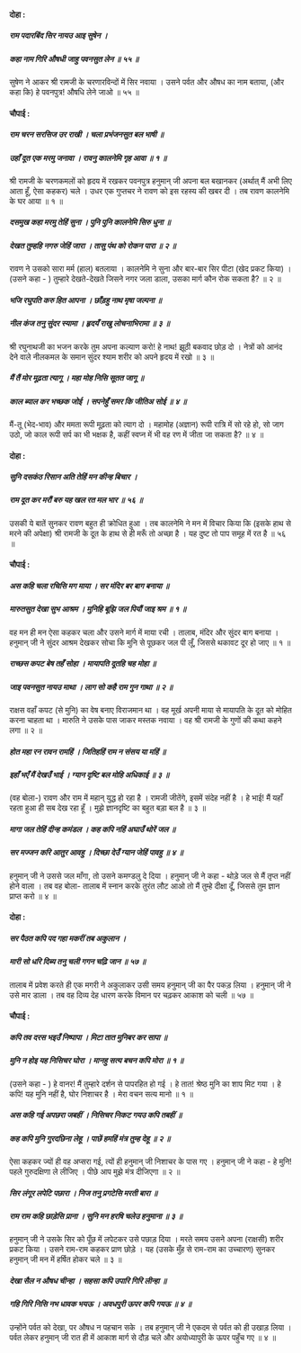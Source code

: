 #### दोहा :

##### राम पदारबिंद सिर नायउ आइ सुषेन ।
##### कहा नाम गिरि औषधी जाहु पवनसुत लेन ॥ ५५ ॥

सुषेण ने आकर श्री रामजी के चरणारविन्दों में सिर नवाया । उसने पर्वत और औषध का नाम बताया, (और कहा कि) हे पवनपुत्र! औषधि लेने जाओ ॥ ५५ ॥

#### चौपाई :

##### राम चरन सरसिज उर राखी । चला प्रभंजनसुत बल भाषी ॥
##### उहाँ दूत एक मरमु जनावा । रावनु कालनेमि गृह आवा ॥ १ ॥

श्री रामजी के चरणकमलों को हृदय में रखकर पवनपुत्र हनुमान् जी अपना बल बखानकर (अर्थात् मैं अभी लिए आता हूँ, ऐसा कहकर) चले । उधर एक गुप्तचर ने रावण को इस रहस्य की खबर दी । तब रावण कालनेमि के घर आया ॥ १ ॥

##### दसमुख कहा मरमु तेहिं सुना । पुनि पुनि कालनेमि सिरु धुना ॥
##### देखत तुम्हहि नगरु जेहिं जारा । तासु पंथ को रोकन पारा ॥ २ ॥

रावण ने उसको सारा मर्म (हाल) बतलाया । कालनेमि ने सुना और बार-बार सिर पीटा (खेद प्रकट किया) । (उसने कहा - ) तुम्हारे देखते-देखते जिसने नगर जला डाला, उसका मार्ग कौन रोक सकता है? ॥ २ ॥

##### भजि रघुपति करु हित आपना । छाँड़हु नाथ मृषा जल्पना ॥
##### नील कंज तनु सुंदर स्यामा । हृदयँ राखु लोचनाभिरामा ॥ ३ ॥

श्री रघुनाथजी का भजन करके तुम अपना कल्याण करो! हे नाथ! झूठी बकवाद छोड़ दो । नेत्रों को आनंद देने वाले नीलकमल के समान सुंदर श्याम शरीर को अपने हृदय में रखो ॥ ३ ॥

##### मैं तैं मोर मूढ़ता त्यागू । महा मोह निसि सूतत जागू ॥
##### काल ब्याल कर भच्छक जोई । सपनेहुँ समर कि जीतिअ सोई ॥ ४ ॥

मैं-तू (भेद-भाव) और ममता रूपी मूढ़ता को त्याग दो । महामोह (अज्ञान) रूपी रात्रि में सो रहे हो, सो जाग उठो, जो काल रूपी सर्प का भी भक्षक है, कहीं स्वप्न में भी वह रण में जीता जा सकता है? ॥ ४ ॥

#### दोहा :

##### सुनि दसकंठ रिसान अति तेहिं मन कीन्ह बिचार ।
##### राम दूत कर मरौं बरु यह खल रत मल भार ॥ ५६ ॥

उसकी ये बातें सुनकर रावण बहुत ही क्रोधित हुआ । तब कालनेमि ने मन में विचार किया कि (इसके हाथ से मरने की अपेक्षा) श्री रामजी के दूत के हाथ से ही मरूँ तो अच्छा है । यह दुष्ट तो पाप समूह में रत है ॥ ५६ ॥

#### चौपाई :

##### अस कहि चला रचिसि मग माया । सर मंदिर बर बाग बनाया ॥
##### मारुतसुत देखा सुभ आश्रम । मुनिहि बूझि जल पियौं जाइ श्रम ॥ १ ॥

वह मन ही मन ऐसा कहकर चला और उसने मार्ग में माया रची । तालाब, मंदिर और सुंदर बाग बनाया । हनुमान् जी ने सुंदर आश्रम देखकर सोचा कि मुनि से पूछकर जल पी लूँ, जिससे थकावट दूर हो जाए ॥ १ ॥

##### राच्छस कपट बेष तहँ सोहा । मायापति दूतहि चह मोहा ॥
##### जाइ पवनसुत नायउ माथा । लाग सो कहै राम गुन गाथा ॥ २ ॥

राक्षस वहाँ कपट (से मुनि) का वेष बनाए विराजमान था । वह मूर्ख अपनी माया से मायापति के दूत को मोहित करना चाहता था । मारुति ने उसके पास जाकर मस्तक नवाया । वह श्री रामजी के गुणों की कथा कहने लगा ॥ २ ॥

##### होत महा रन रावन रामहिं । जितिहहिं राम न संसय या महिं ॥
##### इहाँ भएँ मैं देखउँ भाई । ग्यान दृष्टि बल मोहि अधिकाई ॥ ३ ॥

(वह बोला-) रावण और राम में महान् युद्ध हो रहा है । रामजी जीतेंगे, इसमें संदेह नहीं है । हे भाई! मैं यहाँ रहता हुआ ही सब देख रहा हूँ । मुझे ज्ञानदृष्टि का बहुत बड़ा बल है ॥ ३ ॥

##### मागा जल तेहिं दीन्ह कमंडल । कह कपि नहिं अघाउँ थोरें जल ॥
##### सर मज्जन करि आतुर आवहु । दिच्छा देउँ ग्यान जेहिं पावहु ॥ ४ ॥

हनुमान् जी ने उससे जल माँगा, तो उसने कमण्डलु दे दिया । हनुमान् जी ने कहा - थोड़े जल से मैं तृप्त नहीं होने वाला । तब वह बोला- तालाब में स्नान करके तुरंत लौट आओ तो मैं तुम्हे दीक्षा दूँ, जिससे तुम ज्ञान प्राप्त करो ॥ ४ ॥

#### दोहा :

##### सर पैठत कपि पद गहा मकरीं तब अकुलान ।
##### मारी सो धरि दिब्य तनु चली गगन चढ़ि जान ॥ ५७ ॥

तालाब में प्रवेश करते ही एक मगरी ने अकुलाकर उसी समय हनुमान् जी का पैर पकड़ लिया । हनुमान् जी ने उसे मार डाला । तब वह दिव्य देह धारण करके विमान पर चढ़कर आकाश को चली ॥ ५७ ॥

#### चौपाई :

##### कपि तव दरस भइउँ निष्पापा । मिटा तात मुनिबर कर सापा ॥
##### मुनि न होइ यह निसिचर घोरा । मानहु सत्य बचन कपि मोरा ॥ १ ॥

(उसने कहा - ) हे वानर! मैं तुम्हारे दर्शन से पापरहित हो गई । हे तात! श्रेष्ठ मुनि का शाप मिट गया । हे कपि! यह मुनि नहीं है, घोर निशाचर है । मेरा वचन सत्य मानो ॥ १ ॥

##### अस कहि गई अपछरा जबहीं । निसिचर निकट गयउ कपि तबहीं ॥
##### कह कपि मुनि गुरदछिना लेहू । पाछें हमहिं मंत्र तुम्ह देहू ॥ २ ॥

ऐसा कहकर ज्यों ही वह अप्सरा गई, त्यों ही हनुमान् जी निशाचर के पास गए । हनुमान् जी ने कहा - हे मुनि! पहले गुरुदक्षिणा ले लीजिए । पीछे आप मुझे मंत्र दीजिएगा ॥ २ ॥

##### सिर लंगूर लपेटि पछारा । निज तनु प्रगटेसि मरती बारा ॥
##### राम राम कहि छाड़ेसि प्राना । सुनि मन हरषि चलेउ हनुमाना ॥ ३ ॥

हनुमान् जी ने उसके सिर को पूँछ में लपेटकर उसे पछाड़ दिया । मरते समय उसने अपना (राक्षसी) शरीर प्रकट किया । उसने राम-राम कहकर प्राण छोड़े । यह (उसके मुँह से राम-राम का उच्चारण) सुनकर हनुमान् जी मन में हर्षित होकर चले ॥ ३ ॥

##### देखा सैल न औषध चीन्हा । सहसा कपि उपारि गिरि लीन्हा ॥
##### गहि गिरि निसि नभ धावक भयऊ । अवधपुरी ऊपर कपि गयऊ ॥ ४ ॥

उन्होंने पर्वत को देखा, पर औषध न पहचान सके । तब हनुमान् जी ने एकदम से पर्वत को ही उखाड़ लिया । पर्वत लेकर हनुमान् जी रात ही में आकाश मार्ग से दौड़ चले और अयोध्यापुरी के ऊपर पहुँच गए ॥ ४ ॥
